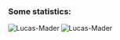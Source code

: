 <h3>Some statistics:</h3>
<p><img align="left" src="https://github-readme-stats.vercel.app/api/top-langs?username=Lucas-Mader&show_icons=true&locale=en&layout=compact" alt="Lucas-Mader" /></p>
<p><img align="center" src="https://github-readme-streak-stats.herokuapp.com/demo/?user=Lucas-Mader&theme=dark&hide_border=false&border_radius=4.5&locale=pt_BR&date_format=&mode=daily&exclude_days=&sections=total%2Ccurrent%2Clongest&card_width=495&type=svg&background-type=solid&properties=background" alt="Lucas-Mader" /></p>
